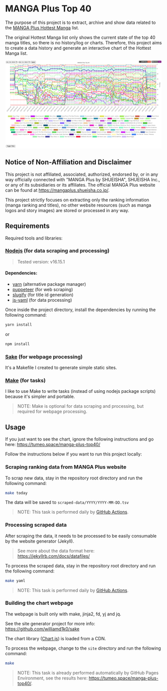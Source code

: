 # MANGA Plus Top 40

The purpose of this project is to extract, archive and show data related to the [MANGA Plus Hottest Manga](https://mangaplus.shueisha.co.jp/manga_list/hot) list.

The original Hottest Manga list only shows the current state of the top 40 manga titles, so there is no history/log or charts. Therefore, this project aims to create a data history and generate an interactive chart of the Hottest Manga list.

![chart-sample](resources/chart-sample.png)

## Notice of Non-Affiliation and Disclaimer

This project is not affiliated, associated, authorized, endorsed by, or in any way officially connected with "MANGA Plus by SHUEISHA", SHUEISHA Inc., or any of its subsidiaries or its affiliates. The official MANGA Plus website can be found at https://mangaplus.shueisha.co.jp/.

This project strictly focuses on extracting only the ranking information (manga ranking and titles), no other website resources (such as manga logos and story images) are stored or processed in any way.


## Requirements

Required tools and libraries:

### [Nodejs](https://nodejs.dev/) (for data scraping and processing)

> Tested version: v16.15.1

#### Dependencies:
  - [yarn](https://yarnpkg.com/) (alternative package manager)
  - [puppeteer](https://developers.google.com/web/tools/puppeteer/) (for web scraping)
  - [slugify](https://github.com/simov/slugify) (for title id generation)
  - [js-yaml](https://github.com/nodeca/js-yaml) (for data processing)

Once inside the project directory, install the dependencies by running the following command:
```sh
yarn install
```
or
```sh
npm install
```

### [Sake](https://github.com/williamd1k0/sake) (for webpage processing)

It's a Makefile I created to generate simple static sites.

### [Make](https://www.gnu.org/software/make/) (for tasks)

I like to use Make to write tasks (instead of using nodejs package scripts) because it's simpler and portable.

>NOTE: Make is optional for data scraping and processing, but required for webpage processing.


## Usage

If you just want to see the chart, ignore the following instructions and go here: https://tumeo.space/manga-plus-top40/

Follow the instructions below if you want to run this project locally:

### Scraping ranking data from MANGA Plus website

To scrap new data, stay in the repository root directory and run the following command:
```sh
make today
```
The data will be saved to `scraped-data/YYYY/YYYY-MM-DD.tsv`

>NOTE: This task is performed daily by [GitHub Actions](https://github.com/williamd1k0/manga-plus-top40/actions/workflows/fetch-ranking-workflow.yml).

### Processing scraped data

After scraping the data, it needs to be processed to be easily consumable by the website generator (Jekyll).
>See more about the data format here: https://jekyllrb.com/docs/datafiles/

To process the scraped data, stay in the repository root directory and run the following command:
```sh
make yaml
```
>NOTE: This task is performed daily by [GitHub Actions](https://github.com/williamd1k0/manga-plus-top40/actions/workflows/fetch-ranking-workflow.yml).

### Building the chart webpage

The webpage is built only with make, jinja2, fd, yj and jq.

See the site generator project for more info: https://github.com/williamd1k0/sake

The chart library ([Chart.js](https://www.chartjs.org/)) is loaded from a CDN.

To process the webpage, change to the `site` directory and run the following command:

```sh
make
```

>NOTE: This task is already performed automatically by GitHub Pages Environment, see the results here: https://tumeo.space/manga-plus-top40/.
